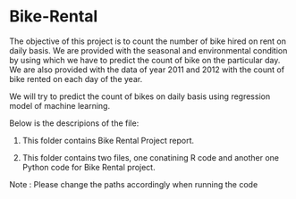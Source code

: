 # Bike-Rental

The objective of this project is to count the number of bike hired on rent on daily basis. We are provided with the seasonal and environmental condition by using which we have to predict the
count of bike on the particular day. We are also provided with the data of year 2011 and 2012 with the count of bike rented on each day of the year.

We will try to predict the count of bikes on daily basis using regression model of machine learning.

Below is the descripions of the file:

  1. This folder contains Bike Rental Project report.
  
  2. This folder contains two files, one conatining R code and another one Python code for Bike Rental project.
  
Note : Please change the paths accordingly when running the code
